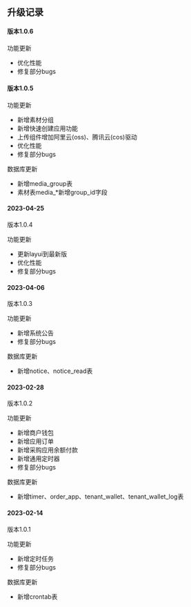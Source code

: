 ## 升级记录

#### 版本1.0.6

功能更新
* 优化性能
* 修复部分bugs


#### 版本1.0.5

功能更新
* 新增素材分组
* 新增快速创建应用功能
* 上传组件增加阿里云(oss)、腾讯云(cos)驱动
* 优化性能
* 修复部分bugs

数据库更新
* 新增media_group表
* 素材表media_*新增group_id字段

#### 2023-04-25
版本1.0.4

功能更新
* 更新layui到最新版
* 优化性能
* 修复部分bugs

#### 2023-04-06
版本1.0.3

功能更新
* 新增系统公告
* 修复部分bugs

数据库更新
* 新增notice、notice_read表

#### 2023-02-28
版本1.0.2

功能更新
* 新增商户钱包
* 新增应用订单
* 新增采购应用余额付款
* 新增通用定时器
* 修复部分bugs

数据库更新
* 新增timer、order_app、tenant_wallet、tenant_wallet_log表

#### 2023-02-14
版本1.0.1

功能更新
* 新增定时任务
* 修复部分bugs

数据库更新
* 新增crontab表